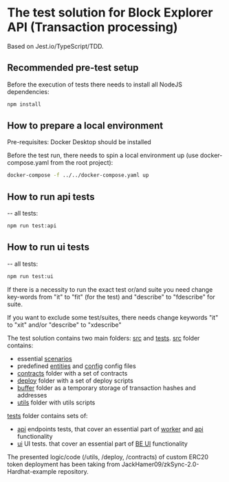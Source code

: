 # The test solution for Block Explorer API (Transaction processing)

Based on Jest.io/TypeScript/TDD.

## Recommended pre-test setup

Before the execution of tests there needs to install all NodeJS dependencies:

```bash
npm install
```

## How to prepare a local environment

Pre-requisites: Docker Desktop should be installed

Before the test run, there needs to spin a local environment up (use docker-compose.yaml from the root project):
```bash
docker-compose -f ../../docker-compose.yaml up
```

## How to run api tests
--
all tests:

```bash
npm run test:api 
```
## How to run ui tests
--
all tests:

```bash
npm run test:ui 
```

If there is a necessity to run the exact test or/and suite you need change 
key-words from "it" to "fit" (for the test) and "describe" to "fdescribe" for suite.

If you want to exclude some test/suites, there needs change keywords "it" to "xit" and/or
"describe" to "xdescribe"

The test solution contains two main folders: [src](./src) and [tests](./tests).
[src](./src) folder contains: 
- essential [scenarios](./src/playbook/scenarios/)
- predefined [entities](./src/entities.ts) and [config](./src/config.ts) config files
- [contracts](./src/playbook/contracts/) folder with a set of contracts
- [deploy](./src/playbook/deploy/) folder with a set of deploy scripts
- [buffer](./src/playbook/buffer/) folder as a temporary storage of transaction hashes and addresses 
- [utils](./src/playbook/utils/) folder with utils scripts

[tests](./tests) folder contains sets of:
- [api](./tests/api/) endpoints tests, that cover an essential part of [worker](../packages/worker/) and [api](../packages/api/) functionality
- [ui](./tests/ui/) UI tests. that cover an essential part of [BE UI](../packages/app/) functionality


The presented logic/code (/utils, /deploy, /contracts) of custom ERC20 token deployment has been taking from
JackHamer09/zkSync-2.0-Hardhat-example repository.  